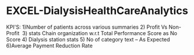 # EXCEL-DialysisHealthCareAnalytics
KPI'S: 1)Number of patients across various summaries 2) Profit Vs Non-Profit  3) stats Chain organization w.r.t Total Performance Score as No Score 4) Dialysis station stats 5) No of category text – As Expected 6)Average Payment Reduction Rate
